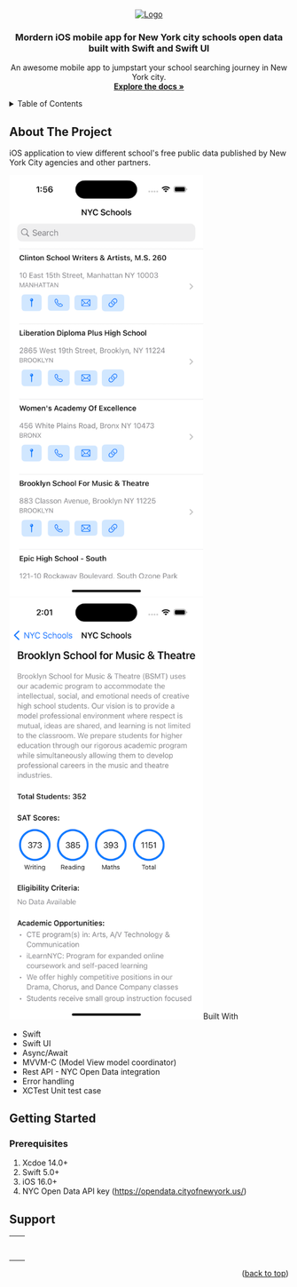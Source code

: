 <a name="readme-top"></a>
<!--
*** Thanks for checking out the dotnet-core-api project. If you have a suggestion
*** that would make this better, please fork the repo and create a pull request
*** or simply open an issue with the tag "enhancement".
*** Don't forget to give the project a star!
*** Thanks again! Now go create something AMAZING! :D
-->


<!-- PROJECT LOGO -->
<br />
<div align="center">
  <a href="https://github.com/bhoomijv04/20231118-BhoomiVadgama-NYCSchools">
    <img src="https://raw.githubusercontent.com/othneildrew/Best-README-Template/master/images/logo.png" alt="Logo" width="80" height="80">
  </a>

  <h3 align="center">Mordern iOS mobile app for New York city schools open data built with Swift and Swift UI</h3>

  <p align="center">
    An awesome mobile app to jumpstart your school searching journey in New York city.
    <br />
    <a href="https://github.com/bhoomijv04/20231118-BhoomiVadgama-NYCSchools"><strong>Explore the docs »</strong></a>
    <br />

  </p>
</div>


<!-- TABLE OF CONTENTS -->
<details>
  <summary>Table of Contents</summary>
  <ol>
    <li>
      <a href="#about-the-project">About The Project</a>
      <ul>
        <li><a href="#built-with">Built With</a></li>
      </ul>
    </li>
    <li><a href="#features">Features</a></li>
    <li>
      <a href="#getting-started">Getting Started</a>
      <ul>
        <li><a href="#prerequisites">Prerequisites</a></li>
        <li><a href="#screen-shots">Screen Shots</a></li>
      </ul>
    </li>
    <li><a href="#contributors">Supporter</a></li>
</li>
  </ol>
</details>

<!-- ABOUT THE PROJECT -->
## About The Project

iOS application to view different school's free public data published by New York City agencies and other partners.

<img src="https://github.com/bhoomijv04/20231118-BhoomiVadgama-NYCSchools/blob/main/Screenshots/SchoolList.png" width="350"> 
<img src="https://github.com/bhoomijv04/20231118-BhoomiVadgama-NYCSchools/blob/main/Screenshots/SchoolDetail.png" width="350/> 
<img src="https://github.com/bhoomijv04/20231118-BhoomiVadgama-NYCSchools/blob/main/Screenshots/SchoolDetail2.png" width="350/>


### Built With

* Swift
* Swift UI
* Async/Await
* MVVM-C (Model View model coordinator)
* Rest API - NYC Open Data integration
* Error handling
* XCTest Unit test case

<!-- GETTING STARTED -->
## Getting Started


### Prerequisites

 1. Xcdoe 14.0+
 2. Swift 5.0+
 3. iOS 16.0+
 4. NYC Open Data API key (https://opendata.cityofnewyork.us/)

## Support

<!-- ALL-CONTRIBUTORS-LIST:START - Do not remove or modify this section -->
<!-- prettier-ignore-start -->
<!-- markdownlint-disable -->
<table>
  <tr>
    <td align="center"><a href="https://opendata.cityofnewyork.us/"><img src="https://data.cityofnewyork.us/api/assets/3FF54443-CD9C-4E56-8A20-8D2BD245BD1A?nyclogo300.png" width="200px;" alt=""/><br /><sub><b></b></sub></a><br />
    </td>
    <td align="center"><a href="https://developer.apple.com/xcode/swiftui/"><img src="https://1000logos.net/wp-content/uploads/2020/09/Swift-Logo.png" width="100px;" alt=""/><br /><sub><b></b></sub></a><br />
    </td>
  </tr>
</table>

<p align="right">(<a href="#readme-top">back to top</a>)</p>

<!-- markdownlint-restore -->
<!-- prettier-ignore-end -->

<!-- ALL-CONTRIBUTORS-LIST:END -->
